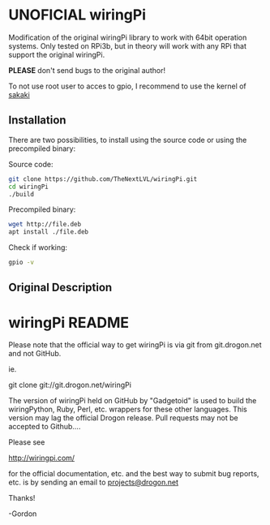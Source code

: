 # UNOFICIAL wiringPi
Modification of the original wiringPi library to work with 64bit operation systems.
Only tested on RPi3b, but in theory will work with any RPi that support the original wiringPi. 

**PLEASE** don't send bugs to the original author!

To not use root user to acces to gpio, I recommend to use the kernel of [sakaki](https://github.com/sakaki-/bcmrpi3-kernel)

## Installation
There are two possibilities, to install using the source code or using the precompiled binary:

Source code:
```bash
git clone https://github.com/TheNextLVL/wiringPi.git
cd wiringPi
./build
```

Precompiled binary:
```bash
wget http://file.deb
apt install ./file.deb
```

Check if working:
```bash
gpio -v
```

Original Description
--------------------

wiringPi README
===============

Please note that the official way to get wiringPi is via git from
git.drogon.net and not GitHub.

ie.

  git clone git://git.drogon.net/wiringPi

The version of wiringPi held on GitHub by "Gadgetoid" is used to build the
wiringPython, Ruby, Perl, etc. wrappers for these other languages. This
version may lag the official Drogon release.  Pull requests may not be
accepted to Github....

Please see

  http://wiringpi.com/

for the official documentation, etc. and the best way to submit bug reports, etc.
is by sending an email to projects@drogon.net

Thanks!

  -Gordon
